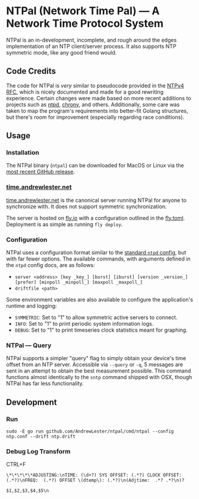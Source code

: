 # NTPal (Network Time Pal) &mdash; A Network Time Protocol System

NTPal is an in-development, incomplete, and rough around the edges implementation of an NTP client/server process. It also supports NTP symmetric mode, like any good friend would.

## Code Credits

The code for NTPal is _very_ similar to pseudocode provided in the [NTPv4 RFC](https://datatracker.ietf.org/doc/html/rfc5905), which is nicely documented and made for a good rewriting experience. Certain changes were made based on more recent additions to projects such as [ntpd](https://github.com/ntp-project/ntp), [chrony](https://github.com/mlichvar/chrony), and others. Additionally, some care was taken to map the program's requirements into better-fit Golang structures, but there's room for improvement (especially regarding race conditions).

## Usage

### Installation

The NTPal binary (`ntpal`) can be downloaded for MacOS or Linux via the [most recent GitHub release](https://github.com/AndrewLester/NTPal/releases).

### [time.andrewlester.net](https://time.andrewlester.net)

[time.andrewlester.net](https://time.andrewlester.net) is the canonical server running NTPal for anyone to synchronize with. It does not support symmetric synchronization.

The server is hosted on [fly.io](https://fly.io/) with a configuration outlined in the [fly.toml](https://github.com/AndrewLester/ntpal/blob/main/fly.toml). Deployment is as simple as running `fly deploy`.

### Configuration

NTPal uses a configuration format similar to the [standard `ntpd` config](https://docs.ntpsec.org/latest/ntp_conf.html), but with far fewer options. The available commands, with arguments defined in the `ntpd` config docs, are as follows:

-   `server <address> [key _key_] [burst] [iburst] [version _version_] [prefer] [minpoll _minpoll_] [maxpoll _maxpoll_]`
-   `driftfile <path>`

Some environment variables are also available to configure the application's runtime and logging:

-   `SYMMETRIC`: Set to "1" to allow symmetric active servers to connect.
-   `INFO`: Set to "1" to print periodic system information logs.
-   `DEBUG`: Set to "1" to print timeseries clock statistics meant for graphing.

### NTPal &mdash; Query

NTPal supports a simpler "query" flag to simply obtain your device's time offset from an NTP server. Accessible via `--query` or `-q`, 5 messages are sent in an attempt to obtain the best measurement possible. This command functions almost identically to the `sntp` command shipped with OSX, though NTPal has far less functionality.

## Development

### Run

    sudo -E go run github.com/AndrewLester/ntpal/cmd/ntpal --config ntp.conf --drift ntp.drift

### Debug Log Transform

CTRL+F

```
\*\*\*\*\*ADJUSTING:\nTIME: (\d+?) SYS OFFSET: (.*?) CLOCK OFFSET: (.*?)\nFREQ:  (.*?) OFFSET \(dtemp\): (.*?)\n(Adjtime:  .*? .*?\n)?

$1,$2,$3,$4,$5\n
```
